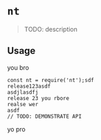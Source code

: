 # `nt`

> TODO: description

## Usage
you bro
```
const nt = require('nt');sdf
release123asdf
asdjlasdfj
release 23 you rbore
realse wer
asdf
// TODO: DEMONSTRATE API
```
yo pro